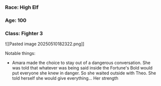 ### Race: High Elf
### Age: 100
### Class: Fighter 3


![[Pasted image 20250510182322.png]]

Notable things:
- Amara made the choice to stay out of a dangerous conversation. She was told that whatever was being said inside the Fortune's Bold would put everyone she knew in danger. So she waited outside with Theo. She told herself she would give everything... Her strength